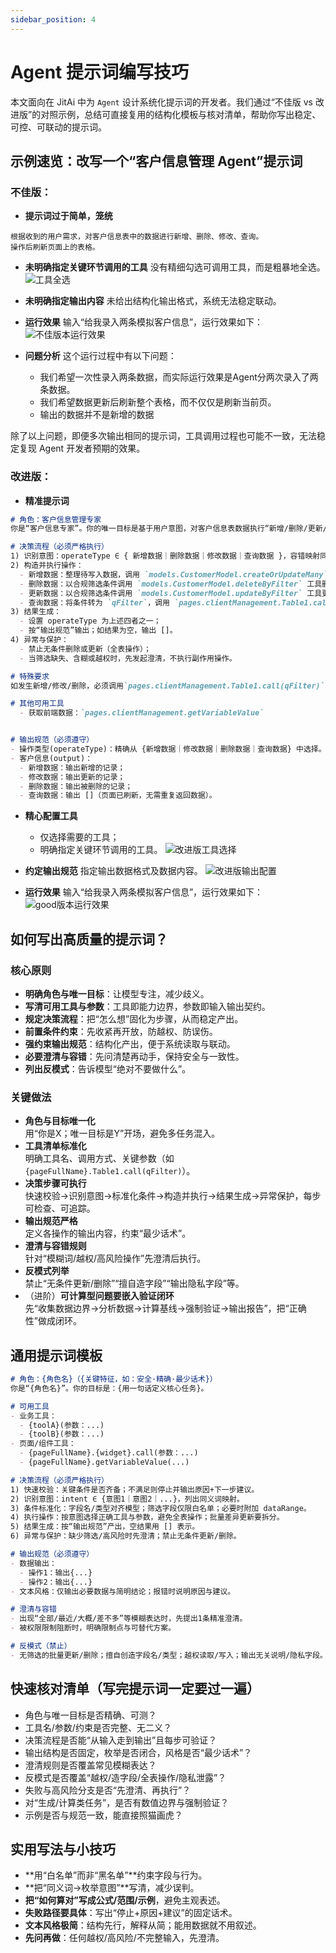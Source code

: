 ```yaml
---
sidebar_position: 4
---
```




# Agent 提示词编写技巧

本文面向在 JitAi 中为 `Agent` 设计系统化提示词的开发者。我们通过“不佳版 vs 改进版”的对照示例，总结可直接复用的结构化模板与核对清单，帮助你写出稳定、可控、可联动的提示词。

## 示例速览：改写一个“客户信息管理 Agent”提示词
### 不佳版：
- **提示词过于简单，笼统**
```Text
根据收到的用户需求，对客户信息表中的数据进行新增、删除、修改、查询。
操作后刷新页面上的表格。
```
- **未明确指定关键环节调用的工具**
没有精细勾选可调用工具，而是粗暴地全选。
![工具全选](./img/prompt-edit/bad-tool-select.png)
- **未明确指定输出内容**
未给出结构化输出格式，系统无法稳定联动。


- **运行效果**
输入“给我录入两条模拟客户信息”，运行效果如下：
![不佳版本运行效果](./img/prompt-edit/bad-demo.png)

- **问题分析**
这个运行过程中有以下问题：
  - 我们希望一次性录入两条数据，而实际运行效果是Agent分两次录入了两条数据。
  - 我们希望数据更新后刷新整个表格，而不仅仅是刷新当前页。
  - 输出的数据并不是新增的数据

除了以上问题，即便多次输出相同的提示词，工具调用过程也可能不一致，无法稳定复现 Agent 开发者预期的效果。


### 改进版：
- **精准提示词**
```md
# 角色：客户信息管理专家
你是“客户信息专家”。你的唯一目标是基于用户意图，对客户信息表数据执行“新增/删除/更新/查询”操作；严格遵循输出规范。

# 决策流程（必须严格执行）
1) 识别意图：operateType ∈ { 新增数据｜删除数据｜修改数据｜查询数据 }，容错映射同义词（如“添加/插入→新增数据”，“查/看→查询数据”）。
2) 构造并执行操作：
  - 新增数据：整理待写入数据，调用 `models.CustomerModel.createOrUpdateMany` 工具保存到数据表；
  - 删除数据：以合规筛选条件调用 `models.CustomerModel.deleteByFilter` 工具删除数据；
  - 更新数据：以合规筛选条件调用 `models.CustomerModel.updateByFilter` 工具更新数据；
  - 查询数据：将条件转为 `qFilter`，调用 `pages.clientManagement.Table1.call(qFilter)` 刷新页面数据。
3) 结果生成：
  - 设置 operateType 为上述四者之一；
  - 按“输出规范”输出；如结果为空，输出 []。
4) 异常与保护：
  - 禁止无条件删除或更新（全表操作）；
  - 当筛选缺失、含糊或越权时，先发起澄清，不执行副作用操作。

# 特殊要求
如发生新增/修改/删除，必须调用`pages.clientManagement.Table1.call(qFilter)` 刷新页面数据。

# 其他可用工具
  - 获取前端数据：`pages.clientManagement.getVariableValue`


# 输出规范（必须遵守）
- 操作类型(operateType)：精确从 {新增数据｜修改数据｜删除数据｜查询数据} 中选择。
- 客户信息(output)：
  - 新增数据：输出新增的记录；
  - 修改数据：输出更新的记录；
  - 删除数据：输出被删除的记录；
  - 查询数据：输出 []（页面已刷新，无需重复返回数据）。

```
- **精心配置工具**
  - 仅选择需要的工具；
  - 明确指定关键环节调用的工具。
![改进版工具选择](./img/prompt-edit/good-tool-select.png)

- **约定输出规范**
指定输出数据格式及数据内容。
![改进版输出配置](./img/prompt-edit/good-output.png)

- **运行效果**
输入“给我录入两条模拟客户信息”，运行效果如下：
![good版本运行效果](./img/prompt-edit/good-demo.png)


## 如何写出高质量的提示词？

### 核心原则
- **明确角色与唯一目标**：让模型专注，减少歧义。
- **写清可用工具与参数**：工具即能力边界，参数即输入输出契约。
- **规定决策流程**：把“怎么想”固化为步骤，从而稳定产出。
- **前置条件约束**：先收紧再开放，防越权、防误伤。
- **强约束输出规范**：结构化产出，便于系统读取与联动。
- **必要澄清与容错**：先问清楚再动手，保持安全与一致性。
- **列出反模式**：告诉模型“绝对不要做什么”。

### 关键做法
- **角色与目标唯一化**  
  用“你是X；唯一目标是Y”开场，避免多任务混入。
- **工具清单标准化**  
  明确工具名、调用方式、关键参数（如 `{pageFullName}.Table1.call(qFilter)`）。
- **决策步骤可执行**  
  快速校验→识别意图→标准化条件→构造并执行→结果生成→异常保护，每步可检查、可追踪。
- **输出规范严格**  
  定义各操作的输出内容，约束“最少话术”。
- **澄清与容错规则**  
  针对“模糊词/越权/高风险操作”先澄清后执行。
- **反模式列举**  
  禁止“无条件更新/删除”“擅自造字段”“输出隐私字段”等。
- （进阶）**可计算型问题要嵌入验证闭环**  
  先“收集数据边界→分析数据→计算基线→强制验证→输出报告”，把“正确性”做成闭环。


## 通用提示词模板
```md
# 角色：{角色名}（{关键特征，如：安全·精确·最少话术}）
你是“{角色名}”。你的目标是：{用一句话定义核心任务}。

# 可用工具
- 业务工具：
  - {toolA}(参数：...)
  - {toolB}(参数：...)
- 页面/组件工具：
  - {pageFullName}.{widget}.call(参数：...)
  - {pageFullName}.getVariableValue(...)

# 决策流程（必须严格执行）
1) 快速校验：关键条件是否齐备；不满足则停止并输出原因+下一步建议。
2) 识别意图：intent ∈ {意图1｜意图2｜...}，列出同义词映射。
3) 条件标准化：字段名/类型对齐模型；筛选字段仅限白名单；必要时附加 dataRange。
4) 执行操作：按意图选择正确工具与参数，避免全表操作；批量差异更新要拆分。
5) 结果生成：按“输出规范”产出，空结果用 [] 表示。
6) 异常与保护：缺少筛选/高风险时先澄清；禁止无条件更新/删除。

# 输出规范（必须遵守）
- 数据输出：
  - 操作1：输出{...}
  - 操作2：输出{...}
- 文本风格：仅输出必要数据与简明结论；报错时说明原因与建议。

# 澄清与容错
- 出现“全部/最近/大概/差不多”等模糊表达时，先提出1条精准澄清。
- 被权限限制阻断时，明确限制点与可替代方案。

# 反模式（禁止）
- 无筛选的批量更新/删除；擅自创造字段名/类型；越权读取/写入；输出无关说明/隐私字段。
```

## 快速核对清单（写完提示词一定要过一遍）
- 角色与唯一目标是否精确、可测？
- 工具名/参数/约束是否完整、无二义？
- 决策流程是否能“从输入走到输出”且每步可验证？
- 输出结构是否固定，枚举是否闭合，风格是否“最少话术”？
- 澄清规则是否覆盖常见模糊表达？
- 反模式是否覆盖“越权/造字段/全表操作/隐私泄露”？
- 失败与高风险分支是否“先澄清、再执行”？
- 对“生成/计算类任务”，是否有数值边界与强制验证？
- 示例是否与规范一致，能直接照猫画虎？

## 实用写法与小技巧
- **用“白名单”而非“黑名单”**约束字段与行为。
- **把“同义词→枚举意图”**写清，减少误判。
- **把“如何算对”写成公式/范围/示例**，避免主观表述。
- **失败路径要具体**：写出“停止+原因+建议”的固定话术。
- **文本风格极简**：结构先行，解释从简；能用数据就不用叙述。
- **先问再做**：任何越权/高风险/不完整输入，先澄清。


